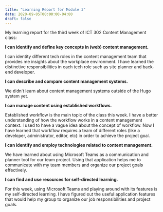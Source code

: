 ```yaml
---
title: "Learning Report for Module 3"
date: 2020-09-05T00:00:00-04:00
draft: false
---
```


My learning report for the third week of ICT 302 Content Management class:

**I can identify and define key concepts in (web) content management.**

I can identity different tech roles in the content management team that provides me insights about the workplace environment. I have learned the distinctive responsibilities in each tech role such as site planner and back-end developer. 


**I can describe and compare content management systems.**

We didn't learn about content management systems outside of the Hugo system yet. 


**I can manage content using established workflows.**

Established workflow is the main topic of the class this week. I have a better understanding of how the workflow works in a content management context. I used to have a vague idea about the concept of workflow. Now I have learned that workflow requires a team of different roles (like a developer, administrator, editor, etc) in order to achieve the project goal. 


**I can identify and employ technologies related to content management.**

We have learned about using Microsoft Teams as a communication and planner tool for our team project. Using that application helps me to communicate with my team members and organize our project goals effectively.


**I can find and use resources for self-directed learning.**

For this week, using Microsoft Teams and playing around with its features is my self-directed learning. I have figured out the useful application features that would help my group to organize our job responsibilities and project goals. 
